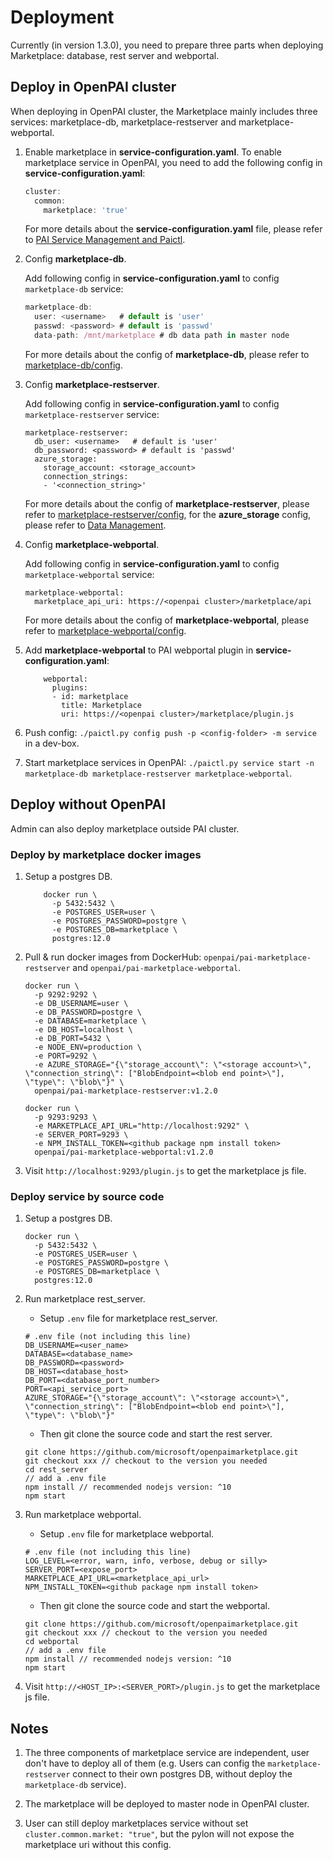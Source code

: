 # Deployment

Currently (in version 1.3.0), you need to prepare three parts when deploying Marketplace: database, rest server and webportal.

## Deploy in OpenPAI cluster

When deploying in OpenPAI cluster, the Marketplace mainly includes three services: marketplace-db, marketplace-restserver and marketplace-webportal.

1. Enable marketplace in **service-configuration.yaml**.
   To enable marketplace service in OpenPAI, you need to add the following config in **service-configuration.yaml**:

   ```javascript
   cluster:
     common:
       marketplace: 'true'

   ```

   For more details about the **service-configuration.yaml** file, please refer to [PAI Service Management and Paictl](https://openpai.readthedocs.io/en/latest/manual/cluster-admin/basic-management-operations.html#pai-service-management-and-paictl).

2. Config **marketplace-db**.

   Add following config in **service-configuration.yaml** to config `marketplace-db` service: 

   ```javascript
   marketplace-db:
     user: <username>   # default is 'user'
     passwd: <password> # default is 'passwd'
     data-path: /mnt/marketplace # db data path in master node
   ```

   For more details about the config of **marketplace-db**, please refer to [marketplace-db/config](https://github.com/microsoft/pai/tree/master/src/marketplace-db/config).

3. Config **marketplace-restserver**.

   Add following config in **service-configuration.yaml** to config `marketplace-restserver` service: 

   ```
   marketplace-restserver:
     db_user: <username>   # default is 'user'
     db_password: <password> # default is 'passwd'
     azure_storage:
       storage_account: <storage_account>
       connection_strings:
       - '<connection_string>'
   ```

   For more details about the config of **marketplace-restserver**, please refer to [marketplace-restserver/config](https://github.com/microsoft/pai/tree/master/src/marketplace-restserver/config), for the **azure_storage** config, please refer to [Data Management](../user/data_management.md).


4. Config **marketplace-webportal**.

   Add following config in **service-configuration.yaml** to config `marketplace-webportal` service: 

   ```
   marketplace-webportal:
     marketplace_api_uri: https://<openpai cluster>/marketplace/api
   ```

   For more details about the config of **marketplace-webportal**, please refer to [marketplace-webportal/config](https://github.com/microsoft/pai/tree/master/src/marketplace-webportal/config).

7.  Add **marketplace-webportal** to PAI webportal plugin in **service-configuration.yaml**:

    ```
        webportal:
          plugins:
          - id: marketplace
            title: Marketplace
            uri: https://<openpai cluster>/marketplace/plugin.js
    ```

8.  Push config: `./paictl.py config push -p <config-folder> -m service` in a dev-box.

9.  Start marketplace services in OpenPAI: `./paictl.py service start -n marketplace-db marketplace-restserver marketplace-webportal`.

## Deploy without OpenPAI

Admin can also deploy marketplace outside PAI cluster.

### Deploy by marketplace docker images

1. Setup a postgres DB.
    ```
        docker run \
          -p 5432:5432 \
          -e POSTGRES_USER=user \
          -e POSTGRES_PASSWORD=postgre \
          -e POSTGRES_DB=marketplace \
          postgres:12.0
    ```

2. Pull & run docker images from DockerHub: `openpai/pai-marketplace-restserver` and `openpai/pai-marketplace-webportal`.
    ```
    docker run \
      -p 9292:9292 \
      -e DB_USERNAME=user \
      -e DB_PASSWORD=postgre \
      -e DATABASE=marketplace \
      -e DB_HOST=localhost \
      -e DB_PORT=5432 \
      -e NODE_ENV=production \
      -e PORT=9292 \
      -e AZURE_STORAGE="{\"storage_account\": \"<storage account>\", \"connection_string\": ["BlobEndpoint=<blob end point>\"], \"type\": \"blob\"}" \
      openpai/pai-marketplace-restserver:v1.2.0

    docker run \
      -p 9293:9293 \
      -e MARKETPLACE_API_URL="http://localhost:9292" \
      -e SERVER_PORT=9293 \
      -e NPM_INSTALL_TOKEN=<github package npm install token>
      openpai/pai-marketplace-webportal:v1.2.0
    ```

3. Visit `http://localhost:9293/plugin.js` to get the marketplace js file.

### Deploy service by source code

1. Setup a postgres DB.
   ```
   docker run \
     -p 5432:5432 \
     -e POSTGRES_USER=user \
     -e POSTGRES_PASSWORD=postgre \
     -e POSTGRES_DB=marketplace \
     postgres:12.0
   ```
2. Run marketplace rest_server.
   - Setup `.env` file for marketplace rest_server.
   ```
   # .env file (not including this line)
   DB_USERNAME=<user_name>
   DATABASE=<database_name>
   DB_PASSWORD=<password>
   DB_HOST=<database_host>
   DB_PORT=<database_port_number>
   PORT=<api_service_port>
   AZURE_STORAGE="{\"storage_account\": \"<storage account>\", \"connection_string\": ["BlobEndpoint=<blob end point>\"], \"type\": \"blob\"}"
   ```

   - Then git clone the source code and start the rest server.
   ```
   git clone https://github.com/microsoft/openpaimarketplace.git
   git checkout xxx // checkout to the version you needed
   cd rest_server
   // add a .env file
   npm install // recommended nodejs version: ^10
   npm start
   ```

3. Run marketplace webportal.
   - Setup `.env` file for marketplace webportal.
   ```
   # .env file (not including this line)
   LOG_LEVEL=<error, warn, info, verbose, debug or silly>
   SERVER_PORT=<expose_port>
   MARKETPLACE_API_URL=<marketplace_api_url>
   NPM_INSTALL_TOKEN=<github package npm install token>
   ```

   - Then git clone the source code and start the webportal.
   ```
   git clone https://github.com/microsoft/openpaimarketplace.git
   git checkout xxx // checkout to the version you needed
   cd webportal
   // add a .env file
   npm install // recommended nodejs version: ^10
   npm start
   ```

4.  Visit `http://<HOST_IP>:<SERVER_PORT>/plugin.js` to get the marketplace js file.

## Notes

1. The three components of marketplace service are independent, user don't have to deploy all of them (e.g. Users can config the `marketplace-restserver` connect to their own postgres DB, without deploy the `marketplace-db` service).

2. The marketplace will be deployed to master node in OpenPAI cluster.

3. User can still deploy marketplaces service without set `cluster.common.market: "true"`, but the pylon will not expose the marketplace uri without this config.
